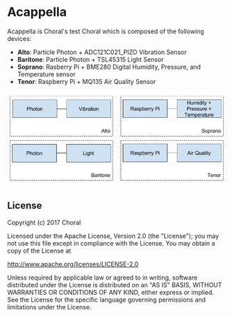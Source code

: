 # Acappella
Acappella is Choral's test Choral which is composed of the following devices:
  - **Alto**: Particle Photon + ADC121C021_PIZO Vibration Sensor
  - **Baritone**: Particle Photon + TSL45315 Light Sensor 
  - **Soprano**: Rasberry Pi + BME280 Digital Humidity, Pressure, and Temperature sensor
  - **Tenor**: Raspberry Pi + MQ135 Air Quality Sensor

<img src="images/architecture.png" width="600" />

License
----
Copyright (c) 2017 Choral

Licensed under the Apache License, Version 2.0 (the "License"); you may not use this file except in compliance with the License. You may obtain a copy of the License at

http://www.apache.org/licenses/LICENSE-2.0

Unless required by applicable law or agreed to in writing, software distributed under the License is distributed on an "AS IS" BASIS, WITHOUT WARRANTIES OR CONDITIONS OF ANY KIND, either express or implied. See the License for the specific language governing permissions and limitations under the License.
